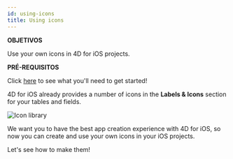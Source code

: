 ```yaml
---
id: using-icons
title: Using icons
---
```

<div class = "objectives"> 

**OBJETIVOS**

Use your own icons in 4D for iOS projects.</div> <div class = "prerequisites"> 

**PRÉ-REQUISITOS**

Click [here](prerequisites.html) to see what you'll need to get started!</div> 

4D for iOS already provides a number of icons in the **Labels & Icons** section for your tables and fields.

![Icon library](assets/en/custom-icons/icon-library.png)

We want you to have the best app creation experience with 4D for iOS, so now you can create and use your own icons in your iOS projects.

Let's see how to make them!